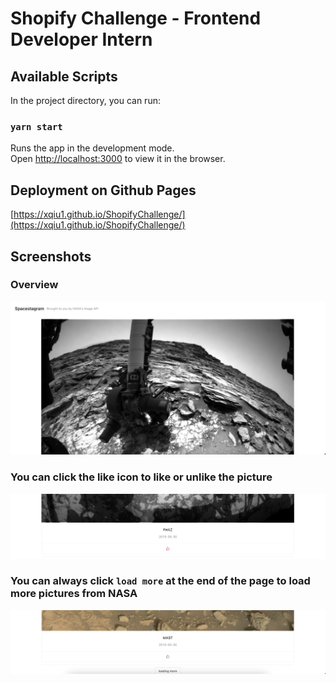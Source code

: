 # Shopify Challenge - Frontend Developer Intern
## Available Scripts

In the project directory, you can run:

### `yarn start`

Runs the app in the development mode.\
Open [http://localhost:3000](http://localhost:3000) to view it in the browser.

## Deployment on Github Pages

[https://xqiu1.github.io/ShopifyChallenge/](https://xqiu1.github.io/ShopifyChallenge/)


## Screenshots

### Overview
![overview](img/Screenshot1.png)

### You can click the like icon to like or unlike the picture
![like](img/Screenshot2.png)

### You can always click `load more` at the end of the page to load more pictures from NASA
![load more](img/Screenshot3.png)
